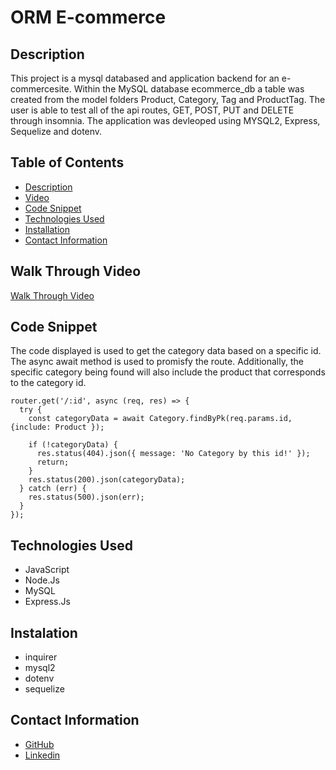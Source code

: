 # ORM E-commerce

## Description 
This project is a mysql databased and application backend for an e-commercesite. Within the MySQL database ecommerce_db a table was created from the model folders Product, Category, Tag and ProductTag. The user is able to test all of the api routes, GET, POST, PUT and DELETE through insomnia. The application was devleoped using MYSQL2, Express, Sequelize and dotenv. 
  

## Table of Contents
- [Description](#description)
- [Video](#walk-through-video)
- [Code Snippet](#code-snippet)
- [Technologies Used](#technologies-used)
- [Installation](#instalation)
- [Contact Information](#contact-information)


## Walk Through Video 
[Walk Through Video](https://drive.google.com/file/d/1OqqDVa7mHg9yIGeP4X6gWRA5FHOzQSf1/view)

## Code Snippet
The code displayed is used to get the category data based on a specific id. The async await method is used to promisfy the route. Additionally, the specific category being found will also include the product that corresponds to the category id. 

```
router.get('/:id', async (req, res) => {
  try {
    const categoryData = await Category.findByPk(req.params.id, {include: Product });

    if (!categoryData) {
      res.status(404).json({ message: 'No Category by this id!' });
      return;
    }
    res.status(200).json(categoryData);
  } catch (err) {
    res.status(500).json(err);
  }
});
```


## Technologies Used
- JavaScript
- Node.Js
- MySQL
- Express.Js

## Instalation
- inquirer
- mysql2
- dotenv
- sequelize

## Contact Information 
- [GitHub](https://github.com/mkelly3/)
- [Linkedin](https://www.linkedin.com/in/morgan-kelly15/)